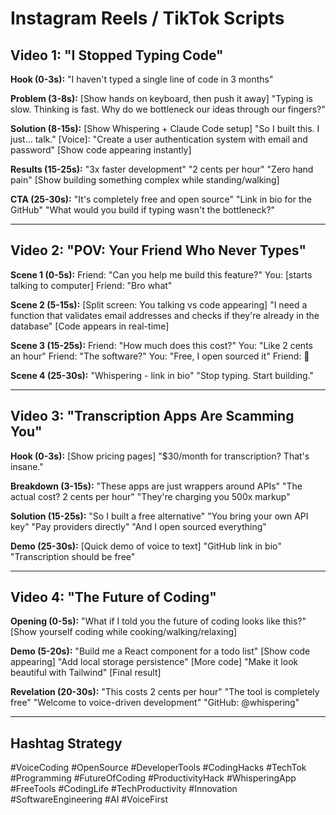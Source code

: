 # Instagram Reels / TikTok Scripts

## Video 1: "I Stopped Typing Code"

**Hook (0-3s):**
"I haven't typed a single line of code in 3 months"

**Problem (3-8s):**
[Show hands on keyboard, then push it away]
"Typing is slow. Thinking is fast. Why do we bottleneck our ideas through our fingers?"

**Solution (8-15s):**
[Show Whispering + Claude Code setup]
"So I built this. I just... talk."
[Voice]: "Create a user authentication system with email and password"
[Show code appearing instantly]

**Results (15-25s):**
"3x faster development"
"2 cents per hour"
"Zero hand pain"
[Show building something complex while standing/walking]

**CTA (25-30s):**
"It's completely free and open source"
"Link in bio for the GitHub"
"What would you build if typing wasn't the bottleneck?"

---

## Video 2: "POV: Your Friend Who Never Types"

**Scene 1 (0-5s):**
Friend: "Can you help me build this feature?"
You: [starts talking to computer]
Friend: "Bro what"

**Scene 2 (5-15s):**
[Split screen: You talking vs code appearing]
"I need a function that validates email addresses and checks if they're already in the database"
[Code appears in real-time]

**Scene 3 (15-25s):**
Friend: "How much does this cost?"
You: "Like 2 cents an hour"
Friend: "The software?"
You: "Free, I open sourced it"
Friend: 🤯

**Scene 4 (25-30s):**
"Whispering - link in bio"
"Stop typing. Start building."

---

## Video 3: "Transcription Apps Are Scamming You"

**Hook (0-3s):**
[Show pricing pages]
"$30/month for transcription? That's insane."

**Breakdown (3-15s):**
"These apps are just wrappers around APIs"
"The actual cost? 2 cents per hour"
"They're charging you 500x markup"

**Solution (15-25s):**
"So I built a free alternative"
"You bring your own API key"
"Pay providers directly"
"And I open sourced everything"

**Demo (25-30s):**
[Quick demo of voice to text]
"GitHub link in bio"
"Transcription should be free"

---

## Video 4: "The Future of Coding"

**Opening (0-5s):**
"What if I told you the future of coding looks like this?"
[Show yourself coding while cooking/walking/relaxing]

**Demo (5-20s):**
"Build me a React component for a todo list"
[Show code appearing]
"Add local storage persistence"
[More code]
"Make it look beautiful with Tailwind"
[Final result]

**Revelation (20-30s):**
"This costs 2 cents per hour"
"The tool is completely free"
"Welcome to voice-driven development"
"GitHub: @whispering"

---

## Hashtag Strategy

#VoiceCoding #OpenSource #DeveloperTools #CodingHacks #TechTok #Programming #FutureOfCoding #ProductivityHack #WhisperingApp #FreeTools #CodingLife #TechProductivity #Innovation #SoftwareEngineering #AI #VoiceFirst
